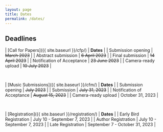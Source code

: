```yaml
---
layout: page
title: Dates
permalink: /dates/
---
```


## Deadlines

| [Call for Papers]({{ site.baseurl }}/cfp/)             | **Dates**          |
| Submission opening                                     | ~~March 2023~~         |
| Abstract submission                                    | ~~6 April 2023~~      |
| Final submission                                       | ~~14 April 2023~~      |
| Notification of Acceptance                             | ~~23 June 2023~~       |
| Camera-ready upload                                    | ~~10 July 2023~~       |

<br>

| [Music Submissions]({{ site.baseurl }}/cfm/)           | **Dates**          |
| Submission opening                                     | ~~July 2023~~         |
| Submission                                             | ~~July 31, 2023~~      |
| Notification of Acceptance                             | ~~August 15, 2023~~       |
| Camera-ready upload                                    | October 31, 2023       |

<br>

| [Registration]({{ site.baseurl }}/registration/)			       | **Dates**          |
| Early Bird Registration                                      | July 10 - September 7, 2023       |
| Author Registration                                          | July 10 - September 7, 2023       |
| Late Registration                                            | September 7 - October 31, 2023       |



<!--

| [WiMIR@vISMIR Grants](https://bit.ly/WiMIRgrants2020)           | 30 August 2020 |

<br>

| [Prerecorded videos]({{ site.baseurl }}/presenter_instructions/) (for presenters)           | 14 September 2020 |
| [Poster files]({{ site.baseurl }}/presenter_instructions/) (for presenters)           | 3 October 2020 |

<br>

| [Call for Late-Breaking/Demo]({{ site.baseurl }}/call_for_lbd/)           | **Open** |
| Initial submission           | 22 September 2020       | |
| Request for revision, if necessary             |  23-25 September 2020       | |
| LBD notification       | 28 September 2020      | |
| Poster/Video submission      | 5 October 2020      | |

<br>

| [Call for Music]({{ site.baseurl }}/c4m/)              | **Closed**         |
| Music submission            | ~~29 May 2020~~       | 26 June 2020       |
| Music notification          | ~~15 July 2020~~      | 31 July 2020       |

<br>

| [Call for Tutorials]({{ site.baseurl }}/call_for_tutorials/)           | **Closed** |
| Initial submission           | ~~30 April 2020~~     | 22 May 2020       |
| Final submission             | ~~22 May 2020~~       | 29 May 2020       |
| Tutorials notification       | ~~15 June 2020~~      | 22 June 2020      |

<br>

## Main Event

<br>

| [Tutorials]({{ site.baseurl }}/tutorials/)                     | 11 October 2020          |
| Scientific Program            | 12--15 October 2020 |


<br>

## Satellite Events

<br>

| [WiMIR Workshop](https://wimir.wordpress.com/2020/07/21/wimir-workshop-2020/)               | ~~10 October 2020~~ Multiple dates: 22 August, 5 September, 19 September, and 3 October 2020     |
| WoRMS                         | **Cancelled**     |
| [DLfM](https://dl.acm.org/conference/dlfm)                          | 16 October 2020     |
| [NLP4MusA](https://sites.google.com/view/nlp4musa)                      | 16 October 2020     |
| [HAMR]({{ site.baseurl }}/hamr/)                          | 16--17 October 2020 |

-->
